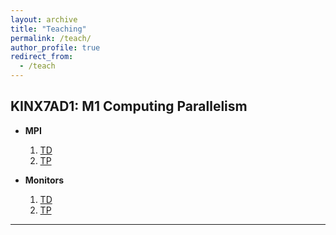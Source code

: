 ```yaml
---
layout: archive
title: "Teaching"
permalink: /teach/
author_profile: true
redirect_from:
  - /teach
---
```


## KINX7AD1: M1 Computing Parallelism

- **MPI**

    1. [TD](https://github.com/HuongDM1896/MPI/tree/main/TD)
    2. [TP](https://github.com/HuongDM1896/MPI/tree/main/TP)


- **Monitors**
    1. [TD](https://github.com/HuongDM1896/Monitor/tree/main/TD)
    2. [TP](https://github.com/HuongDM1896/Monitor/tree/main/TP)

---